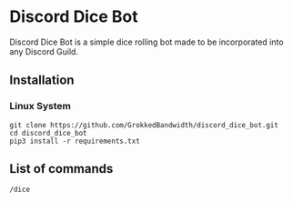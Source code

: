 # Discord Dice Bot

Discord Dice Bot is a simple dice rolling bot made to be incorporated into any Discord Guild.

## Installation

### Linux System
````
git clone https://github.com/GrokkedBandwidth/discord_dice_bot.git
cd discord_dice_bot
pip3 install -r requirements.txt
````

## List of commands

````
/dice
````

